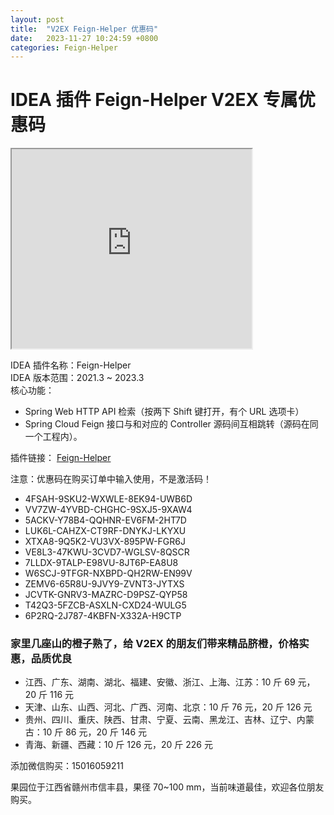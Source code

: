 ```yaml
---
layout: post
title:  "V2EX Feign-Helper 优惠码"
date:   2023-11-27 10:24:59 +0800
categories: Feign-Helper
---
```


# IDEA 插件 Feign-Helper V2EX 专属优惠码

<iframe width="384px" height="319px" src="https://plugins.jetbrains.com/embeddable/card/23146"></iframe>

IDEA 插件名称：Feign-Helper  
IDEA 版本范围：2021.3 ~ 2023.3  
核心功能：
- Spring Web HTTP API 检索（按两下 Shift 键打开，有个 URL 选项卡）
- Spring Cloud Feign 接口与和对应的 Controller 源码间互相跳转（源码在同一个工程内）。

插件链接： [Feign-Helper](https://plugins.jetbrains.com/plugin/23146-feign-helper?noRedirect=true)


注意：优惠码在购买订单中输入使用，不是激活码！

- 4FSAH-9SKU2-WXWLE-8EK94-UWB6D
- VV7ZW-4YVBD-CHGHC-9SXJ5-9XAW4
- 5ACKV-Y78B4-QQHNR-EV6FM-2HT7D
- LUK6L-CAHZX-CT9RF-DNYKJ-LKYXU
- XTXA8-9Q5K2-VU3VX-895PW-FGR6J
- VE8L3-47KWU-3CVD7-WGLSV-8QSCR
- 7LLDX-9TALP-E98VU-8JT6P-EA8U8
- W6SCJ-9TFGR-NXBPD-QH2RW-EN99V
- ZEMV6-65R8U-9JVY9-ZVNT3-JYTXS
- JCVTK-GNRV3-MAZRC-D9PSZ-QYP58
- T42Q3-5FZCB-ASXLN-CXD24-WULG5
- 6P2RQ-2J787-4KBFN-X332A-H9CTP

### 家里几座山的橙子熟了，给 V2EX 的朋友们带来精品脐橙，价格实惠，品质优良
- 江西、广东、湖南、湖北、福建、安徽、浙江、上海、江苏：10 斤 69 元，20 斤 116 元
- 天津、山东、山西、河北、广西、河南、北京：10 斤 76 元，20 斤 126 元
- 贵州、四川、重庆、陕西、甘肃、宁夏、云南、黑龙江、吉林、辽宁、内蒙古：10 斤 86 元，20 斤 146 元
- 青海、新疆、西藏：10 斤 126 元，20 斤 226 元

添加微信购买：15016059211

果园位于江西省赣州市信丰县，果径 70~100 mm，当前味道最佳，欢迎各位朋友购买。
